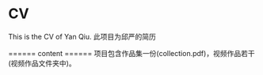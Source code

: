 # CV
This is the CV of Yan Qiu.
此项目为邱严的简历

====== content ======
项目包含作品集一份(collection.pdf)，视频作品若干(视频作品文件夹中)。
